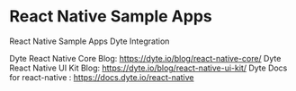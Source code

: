 # React Native Sample Apps

React Native Sample Apps Dyte Integration

Dyte React Native Core Blog: https://dyte.io/blog/react-native-core/
Dyte React Native UI Kit Blog: https://dyte.io/blog/react-native-ui-kit/
Dyte Docs for react-native : https://docs.dyte.io/react-native